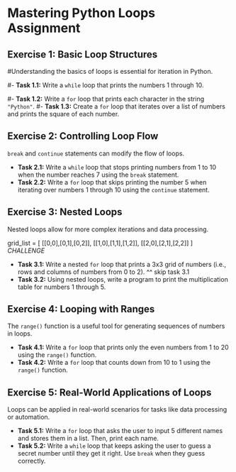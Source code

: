 # Mastering Python Loops Assignment

## Exercise 1: Basic Loop Structures

#Understanding the basics of loops is essential for iteration in Python.

#- **Task 1.1:** Write a `while` loop that prints the numbers 1 through 10.

#- **Task 1.2:** Write a `for` loop that prints each character in the string `"Python"`.
#- **Task 1.3:** Create a `for` loop that iterates over a list of numbers and prints the square of each number.






## Exercise 2: Controlling Loop Flow

`break` and `continue` statements can modify the flow of loops.

- **Task 2.1:** Write a `while` loop that stops printing numbers from 1 to 10 when the number reaches 7 using the `break` statement.
- **Task 2.2:** Write a `for` loop that skips printing the number 5 when iterating over numbers 1 through 10 using the `continue` statement.

## Exercise 3: Nested Loops

Nested loops allow for more complex iterations and data processing.

grid_list = [
[[0,0],[0,1],[0,2]],
[[1,0],[1,1],[1,2]],
[[2,0],[2,1],[2,2]]
]
_CHALLENGE_

- **Task 3.1:** Write a nested `for` loop that prints a 3x3 grid of numbers (i.e., rows and columns of numbers from 0 to 2).
  ^^ skip task 3.1
- **Task 3.2:** Using nested loops, write a program to print the multiplication table for numbers 1 through 5.

## Exercise 4: Looping with Ranges

The `range()` function is a useful tool for generating sequences of numbers in loops.

- **Task 4.1:** Write a `for` loop that prints only the even numbers from 1 to 20 using the `range()` function.
- **Task 4.2:** Write a `for` loop that counts down from 10 to 1 using the `range()` function.

## Exercise 5: Real-World Applications of Loops

Loops can be applied in real-world scenarios for tasks like data processing or automation.

- **Task 5.1:** Write a `for` loop that asks the user to input 5 different names and stores them in a list. Then, print each name.
- **Task 5.2:** Write a `while` loop that keeps asking the user to guess a secret number until they get it right. Use `break` when they guess correctly.
